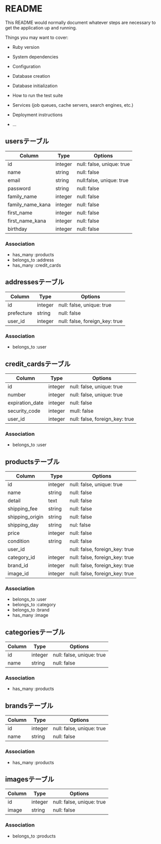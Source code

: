 # README

This README would normally document whatever steps are necessary to get the
application up and running.

Things you may want to cover:

* Ruby version

* System dependencies

* Configuration

* Database creation

* Database initialization

* How to run the test suite

* Services (job queues, cache servers, search engines, etc.)

* Deployment instructions

* ...


## usersテーブル

|Column|Type|Options|
|------|----|-------|
|id|integer|null: false, unique: true|
|name|string|null: false|
|email|string|null:false, unique: true|
|password|string|null: false|
|family_name|integer|null: false|
|family_name_kana|integer|null: false|
|first_name|integer|null: false|
|first_name_kana|integer|null: false|
|birthday|integer|null: false|

### Association
- has_many :products
- belongs_to :address
- has_many :credit_cards

## addressesテーブル

|Column|Type|Options|
|------|----|-------|
|id|integer|null: false, unique: true|
|prefecture|string|null: false|
|user_id|integer|null: false, foreign_key: true|

### Association
- belongs_to :user

## credit_cardsテーブル

|Column|Type|Options|
|------|----|-------|
|id|integer|null: false, unique: true|
|number|integer|null: false, unique: true|
|expiration_date|integer|null: false|
|security_code|integer|mull: false|
|user_id|integer|null: false, foreign_key: true|

### Association
- belongs_to :user

## productsテーブル

|Column|Type|Options|
|------|----|-------|
|id|integer|null: false, unique: true|
|name|string|null: false|
|detail|text|null: false|
|shipping_fee|string|null: false|
|shipping_origin|string|null: false|
|shipping_day|string|nul: false|
|price|integer|null: false|
|condition|string|null: false|
|user_id||null: false, foreign_key: true|
|category_id|integer|null: false, foreign_key: true|
|brand_id|integer|null: false, foreign_key: true|
|image_id|integer|null: false, foreign_key: true|

### Association
- belongs_to :user
- belongs_to :category
- belongs_to :brand
- has_many :image

## categoriesテーブル

|Column|Type|Options|
|------|----|-------|
|id|integer|null: false, unique: true|
|name|string|null: false|

### Association
- has_many :products

## brandsテーブル

|Column|Type|Options|
|------|----|-------|
|id|integer|null: false, unique: true|
|name|string|null: false|

### Association
- has_many :products

## imagesテーブル

|Column|Type|Options|
|------|----|-------|
|id|integer|null: false, unique: true|
|image|string|null: false|

### Association
- belongs_to :products
